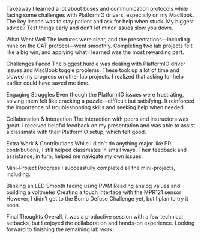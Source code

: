 Takeaway
I learned a lot about buses and communication protocols while facing some challenges with PlatformIO drivers, especially on my MacBook. The key lesson was to stay patient and ask for help when stuck. My biggest advice? Test things early and don’t let minor issues slow you down.

What Went Well
The lectures were clear, and the presentations—including mine on the CAT protocol—went smoothly. Completing two lab projects felt like a big win, and applying what I learned was the most rewarding part.

Challenges Faced
The biggest hurdle was dealing with PlatformIO driver issues and MacBook toggle problems. These took up a lot of time and slowed my progress on other lab projects. I realized that asking for help earlier could have saved me time.

Engaging Struggles
Even though the PlatformIO issues were frustrating, solving them felt like cracking a puzzle—difficult but satisfying. It reinforced the importance of troubleshooting skills and seeking help when needed.

Collaboration & Interaction
The interaction with peers and instructors was great. I received helpful feedback on my presentation and was able to assist a classmate with their PlatformIO setup, which felt good.

Extra Work & Contributions
While I didn’t do anything major like PR contributions, I still helped classmates in small ways. Their feedback and assistance, in turn, helped me navigate my own issues.

Mini-Project Progress
I successfully completed all the mini-projects, including:

Blinking an LED
Smooth fading using PWM
Reading analog values and building a voltmeter
Creating a touch interface with the MPR121 sensor
However, I didn’t get to the Bomb Defuse Challenge yet, but I plan to try it soon.

Final Thoughts
Overall, it was a productive session with a few technical setbacks, but I enjoyed the collaboration and hands-on experience. Looking forward to finishing the remaining lab work!

